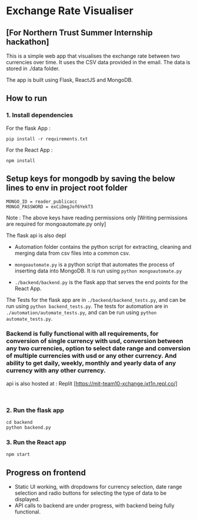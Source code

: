 #  Exchange Rate Visualiser 
## [For Northern Trust Summer Internship hackathon]


This is a simple web app that visualises the exchange rate between two currencies over time. It uses the CSV data provided in the email. The data is stored in ./data folder. 

The app is built using Flask, ReactJS and MongoDB.

## How to run

### 1. Install dependencies

For the flask App : 
```
pip install -r requirements.txt
```

For the React App : 
```
npm install
```

## Setup keys for mongodb by saving the below lines to env in project root folder
```
MONGO_ID = reader_publicacc
MONGO_PASSWORD = exCiDmgJof6YekT3
```
Note : The above keys have reading permissions only [Writing permissions are required for mongoautomate.py only] 

The flask api is also depl

- Automation folder contains the python script for extracting, cleaning and merging data from csv files into a common csv.

- ```mongoautomate.py``` is a python script that automates the process of inserting data into MongoDB. It is run using ```python mongoautomate.py```

- ```./backend/backend.py``` is the flask app that serves the end points for the React App.

The Tests for the flask app are in ```./backend/backend_tests.py```, and can be run using ```python backend_tests.py```. The tests for automation are in ```./automation/automate_tests.py```, and can be run using ```python automate_tests.py```.

### Backend is fully functional with all requirements, for conversion of single currency with usd, conversion between any two currencies, option to select date range and conversion of multiple currencies with usd or any other currency. And ability to get daily, weekly, monthly and yearly data of any currency with any other currency.
api is also hosted at : Replit [https://mit-team10-xchange.jxt1n.repl.co/]


<br>

### 2. Run the flask app

```
cd backend
python backend.py
```

### 3. Run the React app

```
npm start
```


## Progress on frontend 
- Static UI working, with dropdowns for currency selection, date range selection and radio buttons for selecting the type of data to be displayed.
- API calls to backend are under progress, with backend being fully functional.